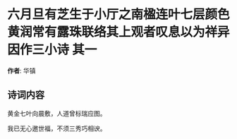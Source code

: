 # 六月旦有芝生于小厅之南楹连叶七层颜色黄润常有露珠联络其上观者叹息以为祥异因作三小诗  其一

**作者**: 华镇

## 诗词内容

黄金七叶向晨敷，人道曾标瑞应图。

我已无心邀世福，不须三秀巧相谀。

